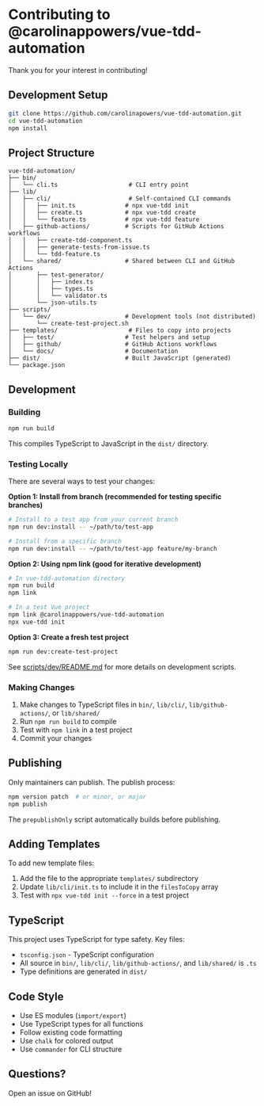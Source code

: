 # Contributing to @carolinappowers/vue-tdd-automation

Thank you for your interest in contributing!

## Development Setup

```bash
git clone https://github.com/carolinapowers/vue-tdd-automation.git
cd vue-tdd-automation
npm install
```

## Project Structure

```
vue-tdd-automation/
├── bin/
│   └── cli.ts                    # CLI entry point
├── lib/
│   ├── cli/                      # Self-contained CLI commands
│   │   ├── init.ts              # npx vue-tdd init
│   │   ├── create.ts            # npx vue-tdd create
│   │   └── feature.ts           # npx vue-tdd feature
│   ├── github-actions/          # Scripts for GitHub Actions workflows
│   │   ├── create-tdd-component.ts
│   │   ├── generate-tests-from-issue.ts
│   │   └── tdd-feature.ts
│   └── shared/                  # Shared between CLI and GitHub Actions
│       ├── test-generator/
│       │   ├── index.ts
│       │   ├── types.ts
│       │   └── validator.ts
│       └── json-utils.ts
├── scripts/
│   └── dev/                     # Development tools (not distributed)
│       └── create-test-project.sh
├── templates/                    # Files to copy into projects
│   ├── test/                    # Test helpers and setup
│   ├── github/                  # GitHub Actions workflows
│   └── docs/                    # Documentation
├── dist/                        # Built JavaScript (generated)
└── package.json

```

## Development

### Building

```bash
npm run build
```

This compiles TypeScript to JavaScript in the `dist/` directory.

### Testing Locally

There are several ways to test your changes:

**Option 1: Install from branch (recommended for testing specific branches)**

```bash
# Install to a test app from your current branch
npm run dev:install -- ~/path/to/test-app

# Install from a specific branch
npm run dev:install -- ~/path/to/test-app feature/my-branch
```

**Option 2: Using npm link (good for iterative development)**

```bash
# In vue-tdd-automation directory
npm run build
npm link

# In a test Vue project
npm link @carolinappowers/vue-tdd-automation
npx vue-tdd init
```

**Option 3: Create a fresh test project**

```bash
npm run dev:create-test-project
```

See [scripts/dev/README.md](./scripts/dev/README.md) for more details on development scripts.

### Making Changes

1. Make changes to TypeScript files in `bin/`, `lib/cli/`, `lib/github-actions/`, or `lib/shared/`
2. Run `npm run build` to compile
3. Test with `npm link` in a test project
4. Commit your changes

## Publishing

Only maintainers can publish. The publish process:

```bash
npm version patch  # or minor, or major
npm publish
```

The `prepublishOnly` script automatically builds before publishing.

## Adding Templates

To add new template files:

1. Add the file to the appropriate `templates/` subdirectory
2. Update `lib/cli/init.ts` to include it in the `filesToCopy` array
3. Test with `npx vue-tdd init --force` in a test project

## TypeScript

This project uses TypeScript for type safety. Key files:

- `tsconfig.json` - TypeScript configuration
- All source in `bin/`, `lib/cli/`, `lib/github-actions/`, and `lib/shared/` is `.ts`
- Type definitions are generated in `dist/`

## Code Style

- Use ES modules (`import/export`)
- Use TypeScript types for all functions
- Follow existing code formatting
- Use `chalk` for colored output
- Use `commander` for CLI structure

## Questions?

Open an issue on GitHub!

